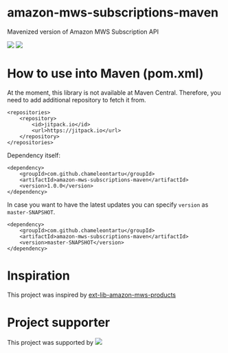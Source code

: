 # amazon-mws-subscriptions-maven
Mavenized version of Amazon MWS Subscription API

[![](https://jitpack.io/v/ChameleonTartu/amazon-mws-subscriptions-maven.svg)](https://jitpack.io/#ChameleonTartu/amazon-mws-subscriptions-maven)
[![](https://travis-ci.org/ChameleonTartu/amazon-mws-subscriptions-maven.svg?branch=master)](https://travis-ci.org/travis-ci/travis-web)


# How to use into Maven (pom.xml)

At the moment, this library is not available at Maven Central.
Therefore, you need to add additional repository to fetch it from.

```
<repositories>
    <repository>
        <id>jitpack.io</id>
        <url>https://jitpack.io</url>
    </repository>
</repositories>
```

Dependency itself:
```
<dependency>
    <groupId>com.github.chameleontartu</groupId>
    <artifactId>amazon-mws-subscriptions-maven</artifactId>
    <version>1.0.0</version>
</dependency>
```

In case you want to have the latest updates you can specify `version` as `master-SNAPSHOT`.
```
<dependency>
    <groupId>com.github.chameleontartu</groupId>
    <artifactId>amazon-mws-subscriptions-maven</artifactId>
    <version>master-SNAPSHOT</version>
</dependency>
```

# Inspiration

This project was inspired by [ext-lib-amazon-mws-products](https://github.com/trifonnt/ext-lib-amazon-mws-products)

# Project supporter

This project was supported by ![](https://hiccasoft.io/static/img/hiccasoft_new.png)


